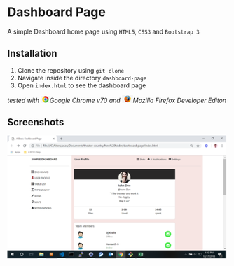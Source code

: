 # Dashboard Page
A simple Dashboard home page using `HTML5`, `CSS3` and `Bootstrap 3`

## Installation

1. Clone the repository using `git clone `
2. Navigate inside the directory `dashboard-page`
3. Open `index.html` to see the dashboard page
 
*tested with <img src="screenshots/chrome.png" width="20px" title="Google Chrome">Google Chrome v70 and <img src="screenshots/firefox.png" width="25px" title="Firefox Developer edition">Mozilla Firefox Developer Editon*  

## Screenshots
<img src="screenshots/Screenshot.png" width="500px" title="Dashboard page">

